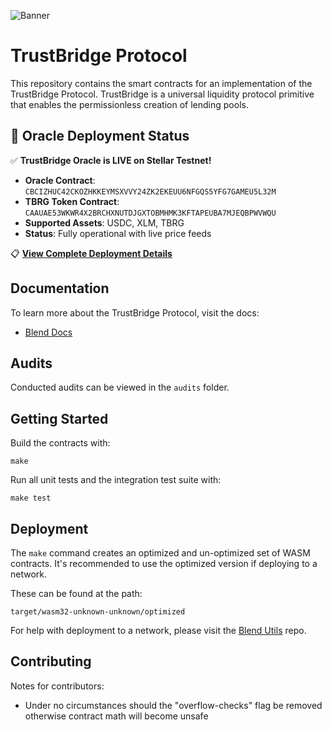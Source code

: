 ![Banner](https://github.com/user-attachments/assets/1fc979f4-8e43-4b6e-9cd5-40c8c04caaa2)

# TrustBridge Protocol

This repository contains the smart contracts for an implementation of the TrustBridge Protocol. TrustBridge is a universal liquidity protocol primitive that enables the permissionless creation of lending pools.

## 🚀 Oracle Deployment Status

✅ **TrustBridge Oracle is LIVE on Stellar Testnet!**

- **Oracle Contract**: `CBCIZHUC42CKOZHKKEYMSXVVY24ZK2EKEUU6NFGQS5YFG7GAMEU5L32M`
- **TBRG Token Contract**: `CAAUAE53WKWR4X2BRCHXNUTDJGXTOBMHMK3KFTAPEUBA7MJEQBPWVWQU`
- **Supported Assets**: USDC, XLM, TBRG
- **Status**: Fully operational with live price feeds

📋 **[View Complete Deployment Details](./ORACLE_DEPLOYMENT_STATUS.md)**

## Documentation

To learn more about the TrustBridge Protocol, visit the docs:

- [Blend Docs](https://docs.blend.capital/)

## Audits

Conducted audits can be viewed in the `audits` folder.

## Getting Started

Build the contracts with:

```
make
```

Run all unit tests and the integration test suite with:

```
make test
```

## Deployment

The `make` command creates an optimized and un-optimized set of WASM contracts. It's recommended to use the optimized version if deploying to a network.

These can be found at the path:

```
target/wasm32-unknown-unknown/optimized
```

For help with deployment to a network, please visit the [Blend Utils](https://github.com/blend-capital/blend-utils) repo.

## Contributing

Notes for contributors:

- Under no circumstances should the "overflow-checks" flag be removed otherwise contract math will become unsafe
